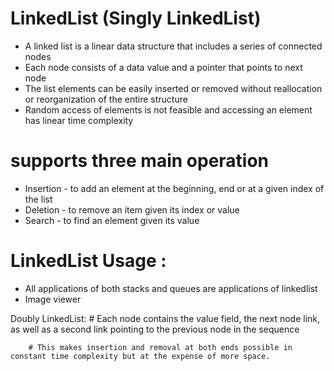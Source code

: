 # LinkedList (Singly LinkedList)
* A linked list is a linear data structure that includes a series of connected nodes
* Each node consists of a data value and a pointer that points to next node
* The list elements can be easily inserted or removed without reallocation or reorganization of the entire structure
* Random access of elements is not feasible and accessing an element has linear time complexity

# supports three main operation
* Insertion - to add an element at the beginning, end or at a given index of the list
* Deletion - to remove an item given its index or value
* Search - to find an element given its value

# LinkedList Usage :
* All applications of both stacks and queues are applications of linkedlist
* Image viewer

 
Doubly LinkedList:
    # Each node contains the value field, the next node link, as well as a second link pointing to the previous node in the sequence
    
        # This makes insertion and removal at both ends possible in constant time complexity but at the expense of more space.